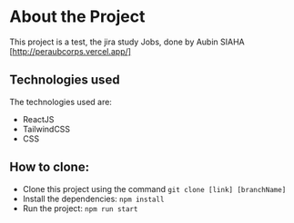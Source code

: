 # About the Project

This project is a test, the jira study Jobs, done by Aubin SIAHA [http://peraubcorps.vercel.app/]

## Technologies used

The technologies used are:

- ReactJS
- TailwindCSS
- CSS

## How to clone:

- Clone this project using the command `git clone [link] [branchName]`
- Install the dependencies: `npm install`
- Run the project: `npm run start`
